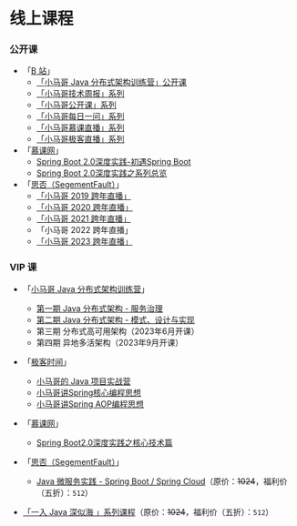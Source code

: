 # 线上课程



### 公开课

- 「[B 站](https://space.bilibili.com/327910845)」
  - [「小马哥 Java 分布式架构训练营」公开课](https://space.bilibili.com/327910845/channel/collectiondetail?sid=723397)
  - [「小马哥技术周报」系列](https://space.bilibili.com/327910845/channel/detail?cid=52311)
  - [「小马哥公开课」系列](https://space.bilibili.com/327910845/channel/detail?cid=78194)
  - [「小马哥每日一问」系列](https://space.bilibili.com/327910845/channel/detail?cid=80313)
  - [「小马哥慕课直播」系列](https://space.bilibili.com/327910845/channel/detail?cid=78193)
  - [「小马哥极客直播」系列](https://space.bilibili.com/327910845/channel/detail?cid=120424)
- 「[慕课网](https://www.imooc.com/u/5387391)」
  - [Spring Boot 2.0深度实践-初遇Spring Boot](https://www.imooc.com/learn/933)
  - [Spring Boot 2.0深度实践之系列总览](https://www.imooc.com/learn/1058)
- 「[思否（SegementFault）](https://segmentfault.com/u/mercyblitz)」
  - [「小马哥 2019 跨年直播」](https://mp.weixin.qq.com/s?__biz=MzIxNDU4NjE1OQ==&mid=2247484085&idx=1&sn=5905f53e69bae9d48b3783a83bde40b3)
  - [「小马哥 2020 跨年直播」](https://ke.segmentfault.com/course/1650000021471857)
  - [「小马哥 2021 跨年直播」](https://ke.segmentfault.com/course/1650000038776105)
  - 「小马哥 2022 跨年直播」
  - [「小马哥 2023 跨年直播」](https://ke.segmentfault.com/course/1650000043206740)



### VIP 课

- 「[小马哥 Java 分布式架构训练营](https://apprnzlvz344455.h5.xiaoeknow.com)」
  - [第一期 Java 分布式架构 - 服务治理](https://mqu.xet.tech/s/1I2W75)
  - [第二期 Java 分布式架构 - 模式、设计与实现](https://mqu.xet.tech/s/1UDiMh)
  - 第三期 分布式高可用架构（2023年6月开课）
  - 第四期 异地多活架构（2023年9月开课）

- 「[极客时间](https://horde.geekbang.org/usercenter/9E0C7EB9B0F212)」
  - [小马哥的 Java 项目实战营](https://u.geekbang.org/subject/java2nd)
  - [小马哥讲Spring核心编程思想](https://time.geekbang.org/course/intro/100042601)
  - [小马哥讲Spring AOP编程思想](https://time.geekbang.org/course/intro/100066301)

- 「[慕课网](https://www.imooc.com/u/5387391)」
  - [Spring Boot2.0深度实践之核心技术篇](http://t.cn/ReChCU9)

- 「[思否（SegementFault）](https://segmentfault.com/u/mercyblitz)」
  - [Java 微服务实践 - Spring Boot / Spring Cloud](https://segmentfault.com/ls/1650000011387052)（原价：~~1024~~，福利价（五折）：`512`）
- [「一入 Java 深似海 」系列课程](http://t.cn/AisU8cBk)（原价：~~1024~~，福利价（五折）：`512`）